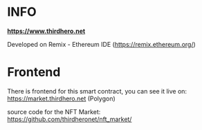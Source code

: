 # INFO
**https://www.thirdhero.net**

Developed on Remix - Ethereum IDE (https://remix.ethereum.org/)

# Frontend
There is frontend for this smart contract, you can see it live on: https://market.thirdhero.net (Polygon)

source code for the NFT Market: https://github.com/thirdheronet/nft_market/

